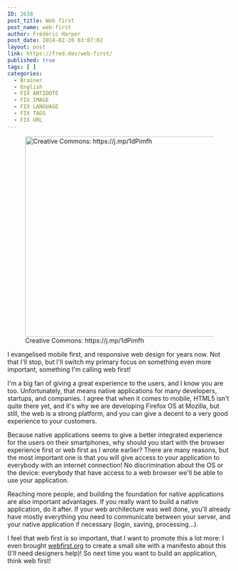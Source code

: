 ```yaml
---
ID: 2638
post_title: Web first
post_name: web-first
author: Frédéric Harper
post_date: 2014-02-20 03:07:02
layout: post
link: https://fred.dev/web-first/
published: true
tags: [ ]
categories:
  - Brainer
  - English
  - FIX ANTIDOTE
  - FIX IMAGE
  - FIX LANGUAGE
  - FIX TAGS
  - FIX URL
---
```

<figure><img alt="Creative Commons: https://j.mp/1dPimfh" src="http://fred.dev/wp-content/uploads/2014/02/internet1.jpg" width="600" height="450" /><figcaption> Creative Commons: https://j.mp/1dPimfh</figcaption></figure>
I evangelised mobile first, and responsive web design for years now. Not that I'll stop, but I'll switch my primary focus on something even more important, something I'm calling web first!

I'm a big fan of giving a great experience to the users, and I know you are too. Unfortunately, that means native applications for many developers, startups, and companies. I agree that when it comes to mobile, HTML5 isn't quite there yet, and it's why we are developing Firefox OS at Mozilla, but still, the web is a strong platform, and you can give a decent to a very good experience to your customers.

Because native applications seems to give a better integrated experience for the users on their smartphones, why should you start with the browser experience first or web first as I wrote earlier? There are many reasons, but the most important one is that you will give access to your application to everybody with an internet connection! No discrimination about the OS or the device: everybody that have access to a web browser we'll be able to use your application.

Reaching more people, and building the foundation for native applications are also important advantages. If you really want to build a native application, do it after. If your web architecture was well done, you'll already have mostly everything you need to communicate between your server, and your native application if necessary (login, saving, processing...).

I feel that web first is so important, that I want to promote this a lot more: I even brought [webfirst.org][1] to create a small site with a manifesto about this (I'll need designers help)! So next time you want to build an application, think web first!

 [1]: https://webfirst.org "Web First"